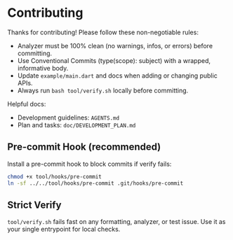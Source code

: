 # Contributing

Thanks for contributing! Please follow these non-negotiable rules:

- Analyzer must be 100% clean (no warnings, infos, or errors) before committing.
- Use Conventional Commits (type(scope): subject) with a wrapped, informative body.
- Update `example/main.dart` and docs when adding or changing public APIs.
- Always run `bash tool/verify.sh` locally before committing.

Helpful docs:
- Development guidelines: `AGENTS.md`
- Plan and tasks: `doc/DEVELOPMENT_PLAN.md`

## Pre-commit Hook (recommended)

Install a pre-commit hook to block commits if verify fails:

```bash
chmod +x tool/hooks/pre-commit
ln -sf ../../tool/hooks/pre-commit .git/hooks/pre-commit
```

## Strict Verify

`tool/verify.sh` fails fast on any formatting, analyzer, or test issue. Use it as your single entrypoint for local checks.
